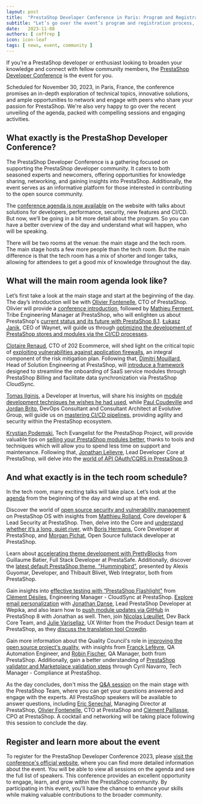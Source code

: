 ```yaml
---
layout: post
title:  "PrestaShop Developer Conference in Paris: Program and Registration"
subtitle: "Let’s go over the event’s program and registration process, taking place on November 30, 2023"
date:   2023-11-08
authors: [ coffrep ]
icon: icon-leaf
tags: [ news, event, community ]
---
```


If you're a PrestaShop developer or enthusiast looking to broaden your knowledge and connect with fellow community members, the [PrestaShop Developer Conference](https://events.prestashop.com/prestashop-developer-conference/en) is the event for you. 

Scheduled for November 30, 2023, in Paris, France, the conference promises an in-depth exploration of technical topics, innovative solutions, and ample opportunities to network and engage with peers who share your passion for PrestaShop. We're also very happy to go over the recent unveiling of the agenda, packed with compelling sessions and engaging activities.

## What exactly is the PrestaShop Developer Conference?

The PrestaShop Developer Conference is a gathering focused on supporting the PrestaShop developer community. It caters to both seasoned experts and newcomers, offering opportunities for knowledge sharing, networking, and gaining insights into PrestaShop. Additionally, the event serves as an informative platform for those interested in contributing to the open source community.

The [conference agenda is now available](https://events.prestashop.com/prestashop-developer-conference/en/sessions) on the website with talks about solutions for developers, performance, security, new features and CI/CD.
But now, we’ll be going in a bit more detail about the program. So you can have a better overview of the day and understand what will happen, who will be speaking.

There will be two rooms at the venue: the main stage and the tech  room. The main stage hosts a few more people than the tech room. But the main difference is that the tech room has a mix of shorter and longer talks, allowing for attendees to get a good mix of knowledge throughout the day.

## What will the main room agenda look like?

Let’s first take a look at the main stage and start at the beginning of the day.
The day’s introduction will be with [Olivier Fontenelle](https://www.linkedin.com/in/olivierfontenelle/), CTO of PrestaShop. Olivier will provide a [conference introduction](https://events.prestashop.com/prestashop-developer-conference/en/sessions?searchtext=conference%20introduction&page=1), followed by [Mathieu Ferment](https://github.com/matks), Tribe Engineering Manager at PrestaShop, who will enlighten us about PrestaShop's [current status and its future with PrestaShop 8.1](https://events.prestashop.com/prestashop-developer-conference/en/sessions?searchtext=ps%208.1&page=1). [Łukasz Janik](https://pl.linkedin.com/in/ljanik), CEO of Waynet, will guide us through [optimizing the development of PrestaShop stores and modules via the CI/CD processes](https://events.prestashop.com/prestashop-developer-conference/en/sessions?searchtext=optimization&page=1).

[Clotaire Renaud](https://www.linkedin.com/in/clotairerenaud/), CTO of 202 Ecommerce, will shed light on the critical topic of [exploiting vulnerabilities against application firewalls](https://events.prestashop.com/prestashop-developer-conference/en/sessions?searchtext=exploit&page=1), an integral component of the risk mitigation plan. Following that, [Dimitri Mouillard](https://www.linkedin.com/in/dimitrimouillard/), Head of Solution Engineering at PrestaShop, will [introduce a framework](https://events.prestashop.com/prestashop-developer-conference/en/sessions?searchtext=framework&page=1) designed to streamline the onboarding of SaaS service modules through PrestaShop Billing and facilitate data synchronization via PrestaShop CloudSync.

[Tomas Ilginis](https://www.linkedin.com/in/tomas-ilginis-a15972151/), a Developer at Invertus, will share his insights on [module development techniques he wishes he had used](https://events.prestashop.com/prestashop-developer-conference/en/sessions?searchtext=module%20development&page=1), while [Paul Coudeville](https://www.linkedin.com/in/paul-coudeville/) and [Jordan Brito](https://www.linkedin.com/in/brito-jordan/), DevOps Consultant and Consultant Architect at Evolutive Group, will guide us on [mastering CI/CD pipelines](https://events.prestashop.com/prestashop-developer-conference/en/sessions?searchtext=pipelines&page=1), providing agility and security within the PrestaShop ecosystem.

[Krystian Podemski](https://github.com/kpodemski), Tech Evangelist for the PrestaShop Project, will provide valuable tips on [selling your PrestaShop modules better](https://events.prestashop.com/prestashop-developer-conference/en/sessions?searchtext=custom&page=1), thanks to tools and techniques which will allow you to spend less time on support and maintenance. Following that, [Jonathan Lelievre](https://github.com/jolelievre), Lead Developer Core at PrestaShop, will delve into the [world of API OAuth/CQRS in PrestaShop 9](https://events.prestashop.com/prestashop-developer-conference/en/sessions?searchtext=api&page=1). 

## And what exactly is in the tech room schedule?

In the tech room, many exciting talks will take place. Let’s look at the [agenda](https://events.prestashop.com/prestashop-developer-conference/en/sessions) from the beginning of the day and wind up at the end.

Discover the world of [open source security and vulnerability management](https://events.prestashop.com/prestashop-developer-conference/en/sessions?searchtext=ouvert&page=1) on PrestaShop OS with insights from [Matthieu Rolland](https://github.com/matthieu-rolland), Core developer & Lead Security at PrestaShop. Then, delve into the Core and [understand whether it’s a long, quiet river](https://events.prestashop.com/prestashop-developer-conference/en/sessions?searchtext=core&page=1), with [Boris Hermans](https://github.com/boherm), Core Developer at PrestaShop, and [Morgan Pichat](https://github.com/M0rgan01), Open Source fullstack developer at PrestaShop.

Learn about [accelerating theme development with PrettyBlocks](https://events.prestashop.com/prestashop-developer-conference/en/sessions?searchtext=prettyblocks&page=1) from Guillaume Batier, Full Stack Developer at PrestaSafe. Additionally, discover the [latest default PrestaShop theme, "Hummingbird"](https://events.prestashop.com/prestashop-developer-conference/en/sessions?searchtext=hummingbird&page=1), presented by Alexis Guyomar, Developer, and Thibault Blivet, Web Integrator, both from PrestaShop.

Gain insights into [effective testing with “PrestaShop Flashlight"](https://events.prestashop.com/prestashop-developer-conference/en/sessions?searchtext=flashlight&page=1) from [Clément Désiles](https://github.com/jokesterfr), Engineering Manager - CloudSync at PrestaShop. [Explore email personalization](https://events.prestashop.com/prestashop-developer-conference/en/sessions?searchtext=personnalisation&page=1) with [Jonathan Danse](https://www.linkedin.com/in/jonathan-danse-87506264/), Lead PrestaShop Developer at Wepika, and also learn how to [push module updates via GitHub](https://events.prestashop.com/prestashop-developer-conference/en/sessions?searchtext=github&page=1) in PrestaShop 8 with Jonathan as well. Then, join [Nicolas Lœuillet](https://github.com/nicosomb), Dev Back Core Team, and [Julie Varisellaz](https://github.com/Julievrz), UX Writer from the Product Design team at PrestaShop, as they [discuss the translation tool Crowdin](https://events.prestashop.com/prestashop-developer-conference/en/sessions?searchtext=parlez&page=1).

Gain more information about the Quality Council's role in [improving the open source project's quality](https://events.prestashop.com/prestashop-developer-conference/en/sessions?searchtext=quality&page=1), with insights from [Franck Lefèvre](https://github.com/Progi1984), QA Automation Engineer, and [Robin Fischer](https://github.com/Robin-Fischer-PS), QA Manager, both from PrestaShop. Additionally, gain a better understanding of [PrestaShop validator and Marketplace validation steps](https://events.prestashop.com/prestashop-developer-conference/en/sessions?searchtext=validateur&page=1) through Cyril Navarro, Tech Manager - Compliance at PrestaShop.


As the day concludes, don't miss the [Q&A session](https://events.prestashop.com/prestashop-developer-conference/en/sessions?searchtext=session&page=1) on the main stage with the PrestaShop Team, where you can get your questions answered and engage with the experts. All PrestaShop speakers will be available to answer questions, including [Eric Senechal](https://www.linkedin.com/in/senechaleric/), Managing Director at PrestaShop, [Olivier Fontenelle](https://www.linkedin.com/in/olivierfontenelle/), CTO at PrestaShop and [Clément Paillasse](https://www.linkedin.com/in/clementpaillasse/), CPO at PrestaShop. A cocktail and networking will be taking place following this session to conclude the day.

## Register and learn more about the event

To register for the PrestaShop Developer Conference 2023, please [visit the conference's official website](https://events.prestashop.com/prestashop-developer-conference/en), where you can find more detailed information about the event. You will be able to view all sessions on the agenda and see the full list of speakers. This conference provides an excellent opportunity to engage, learn, and grow within the PrestaShop community. By participating in this event, you'll have the chance to enhance your skills while making valuable contributions to the broader community.

